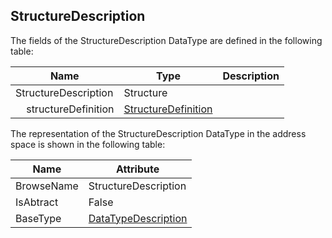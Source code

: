 <!-- datatype -->
## StructureDescription
<!-- end of description -->
The fields of the StructureDescription DataType are defined in the following table:  

|Name|Type|Description|
|---|---|---|
|StructureDescription|Structure||
|&nbsp;&nbsp;&nbsp;&nbsp;structureDefinition|[StructureDefinition](../../../Part3/DataTypes/StructureDefinition/readme.md)||

The representation of the StructureDescription DataType in the address space is shown in the following table:  

|Name|Attribute|
|---|---|
|BrowseName|StructureDescription|
|IsAbtract|False|
|BaseType|[DataTypeDescription](../../../Part14/DataTypes/DataTypeDescription/readme.md)|

